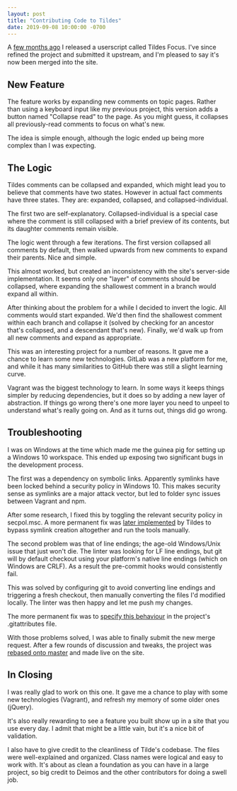 ```yaml
---
layout: post
title: "Contributing Code to Tildes"
date: 2019-09-08 10:00:00 -0700
---
```

A [few months ago](/projects/tildes-focus/) I released a userscript called Tildes Focus.  I've since refined the project and submitted it upstream, and I'm pleased to say it's now been merged into the site.

## New Feature

The feature works by expanding new comments on topic pages.  Rather than using a keyboard input like my previous project, this version adds a button named "Collapse read" to the page.  As you might guess, it collapses all previously-read comments to focus on what's new.

The idea is simple enough, although the logic ended up being more complex than I was expecting.

## The Logic

Tildes comments can be collapsed and expanded, which might lead you to believe that comments have two states.  However in actual fact comments have three states.  They are: expanded, collapsed, and collapsed-individual.

The first two are self-explanatory.  Collapsed-individual is a special case where the comment is still collapsed with a brief preview of its contents, but its daughter comments remain visible.

The logic went through a few iterations.  The first version collapsed all comments by default, then walked upwards from new comments to expand their parents.  Nice and simple.

This almost worked, but created an inconsistency with the site's server-side implementation.  It seems only one "layer" of comments should be collapsed, where expanding the shallowest comment in a branch would expand all within.

After thinking about the problem for a while I decided to invert the logic.  All comments would start expanded.  We'd then find the shallowest comment within each branch and collapse it (solved by checking for an ancestor that's collapsed, and a descendant that's new).  Finally, we'd walk up from all new comments and expand as appropriate.

This was an interesting project for a number of reasons.  It gave me a chance to learn some new technologies.  GitLab was a new platform for me, and while it has many similarities to GitHub there was still a slight learning curve.

Vagrant was the biggest technology to learn.  In some ways it keeps things simpler by reducing dependencies, but it does so by adding a new layer of abstraction.  If things go wrong there's one more layer you need to unpeel to understand what's really going on.  And as it turns out, things did go wrong.

## Troubleshooting

I was on Windows at the time which made me the guinea pig for setting up a Windows 10 workspace.  This ended up exposing two significant bugs in the development process.

The first was a dependency on symbolic links.  Apparently symlinks have been locked behind a security policy in Windows 10.  This makes security sense as symlinks are a major attack vector, but led to folder sync issues between Vagrant and npm.

After some research, I fixed this by toggling the relevant security policy in secpol.msc.  A more permanent fix was [later implemented](https://gitlab.com/tildes/tildes/commit/ac4e8e9b5444a3a9ac8d9a956c24ed0dedde79d7) by Tildes to bypass symlink creation altogether and run the tools manually.

The second problem was that of line endings; the age-old Windows/Unix issue that just won't die.  The linter was looking for LF line endings, but git will by default checkout using your platform's native line endings (which on Windows are CRLF).  As a result the pre-commit hooks would consistently fail.

This was solved by configuring git to avoid converting line endings and triggering a fresh checkout, then manually converting the files I'd modified locally.  The linter was then happy and let me push my changes.

The more permanent fix was to [specify this behaviour](https://gitlab.com/tildes/tildes/commit/541505382771c43a552aeb063fcedd68c250ce67) in the project's .gitattributes file.

With those problems solved, I was able to finally submit the new merge request.  After a few rounds of discussion and tweaks, the project was [rebased onto master](https://gitlab.com/tildes/tildes/commit/4af861d44a9ecb4e8fcdf798e9f97eac495aac98) and made live on the site.

## In Closing

I was really glad to work on this one.  It gave me a chance to play with some new technologies (Vagrant), and refresh my memory of some older ones (jQuery).

It's also really rewarding to see a feature you built show up in a site that you use every day.  I admit that might be a little vain, but it's a nice bit of validation.

I also have to give credit to the cleanliness of Tilde's codebase.  The files were well-explained and organized.  Class names were logical and easy to work with.  It's about as clean a foundation as you can have in a large project, so big credit to Deimos and the other contributors for doing a swell job.
